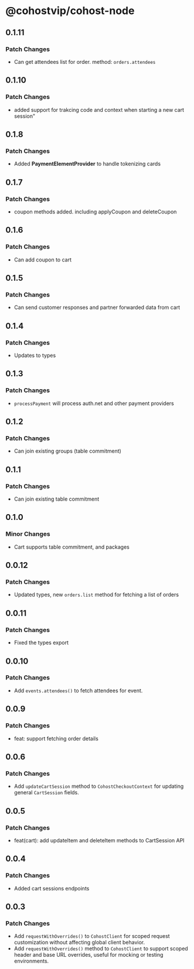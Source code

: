 # @cohostvip/cohost-node

## 0.1.11

### Patch Changes

- Can get attendees list for order. method: `orders.attendees`

## 0.1.10

### Patch Changes

- added support for trakcing code and context when starting a new cart session"

## 0.1.8

### Patch Changes

- Added **PaymentElementProvider** to handle tokenizing cards

## 0.1.7

### Patch Changes

- coupon methods added. including applyCoupon and deleteCoupon

## 0.1.6

### Patch Changes

- Can add coupon to cart

## 0.1.5

### Patch Changes

- Can send customer responses and partner forwarded data from cart

## 0.1.4

### Patch Changes

- Updates to types

## 0.1.3

### Patch Changes

- `processPayment` will process auth.net and other payment providers

## 0.1.2

### Patch Changes

- Can join existing groups (table commitment)

## 0.1.1

### Patch Changes

- Can join existing table commitment

## 0.1.0

### Minor Changes

- Cart supports table commitment, and packages

## 0.0.12

### Patch Changes

- Updated types, new `orders.list` method for fetching a list of orders

## 0.0.11

### Patch Changes

- Fixed the types export

## 0.0.10

### Patch Changes

- Add `events.attendees()` to fetch attendees for event.

## 0.0.9

### Patch Changes

- feat: support fetching order details

## 0.0.6

### Patch Changes

- Add `updateCartSession` method to `CohostCheckoutContext` for updating general `CartSession` fields.

## 0.0.5

### Patch Changes

- feat(cart): add updateItem and deleteItem methods to CartSession API

## 0.0.4

### Patch Changes

- Added cart sessions endpoints

## 0.0.3

### Patch Changes

- Add `requestWithOverrides()` to `CohostClient` for scoped request customization without affecting global client behavior.
- Add `requestWithOverrides()` method to `CohostClient` to support scoped header and base URL overrides, useful for mocking or testing environments.
